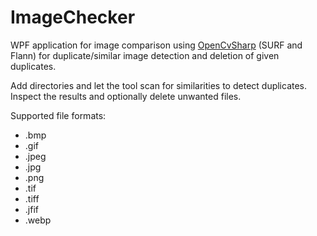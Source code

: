 # ImageChecker
WPF application for image comparison using [OpenCvSharp](https://github.com/shimat/opencvsharp) (SURF and Flann) for duplicate/similar image detection and deletion of given duplicates.

Add directories and let the tool scan for similarities to detect duplicates. Inspect the results and optionally delete unwanted files.

Supported file formats:
- .bmp
- .gif
- .jpeg
- .jpg
- .png
- .tif
- .tiff
- .jfif
- .webp
